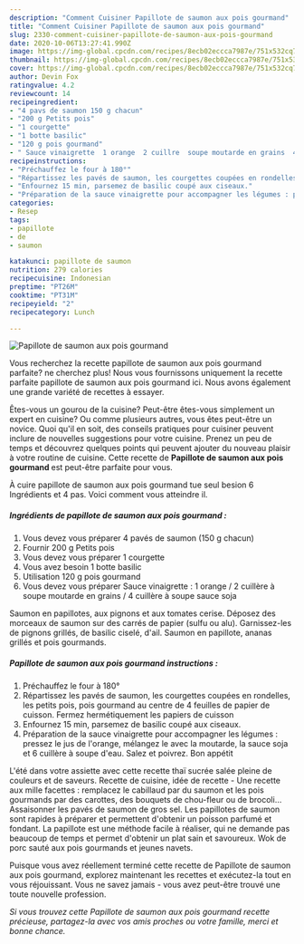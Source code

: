 ```yaml
---
description: "Comment Cuisiner Papillote de saumon aux pois gourmand"
title: "Comment Cuisiner Papillote de saumon aux pois gourmand"
slug: 2330-comment-cuisiner-papillote-de-saumon-aux-pois-gourmand
date: 2020-10-06T13:27:41.990Z
image: https://img-global.cpcdn.com/recipes/8ecb02eccca7987e/751x532cq70/papillote-de-saumon-aux-pois-gourmand-photo-principale-de-la-recette.jpg
thumbnail: https://img-global.cpcdn.com/recipes/8ecb02eccca7987e/751x532cq70/papillote-de-saumon-aux-pois-gourmand-photo-principale-de-la-recette.jpg
cover: https://img-global.cpcdn.com/recipes/8ecb02eccca7987e/751x532cq70/papillote-de-saumon-aux-pois-gourmand-photo-principale-de-la-recette.jpg
author: Devin Fox
ratingvalue: 4.2
reviewcount: 14
recipeingredient:
- "4 pavs de saumon 150 g chacun"
- "200 g Petits pois"
- "1 courgette"
- "1 botte basilic"
- "120 g pois gourmand"
- " Sauce vinaigrette  1 orange  2 cuillre  soupe moutarde en grains  4 cuillre  soupe sauce soja"
recipeinstructions:
- "Préchauffez le four à 180°"
- "Répartissez les pavés de saumon, les courgettes coupées en rondelles, les petits pois, pois gourmand au centre de 4 feuilles de papier de cuisson. Fermez hermétiquement les papiers de cuisson"
- "Enfournez 15 min, parsemez de basilic coupé aux ciseaux."
- "Préparation de la sauce vinaigrette pour accompagner les légumes : pressez le jus de l&#39;orange, mélangez le avec la moutarde, la sauce soja et 6 cuillère à soupe d&#39;eau. Salez et poivrez. Bon appétit"
categories:
- Resep
tags:
- papillote
- de
- saumon

katakunci: papillote de saumon 
nutrition: 279 calories
recipecuisine: Indonesian
preptime: "PT26M"
cooktime: "PT31M"
recipeyield: "2"
recipecategory: Lunch

---
```



![Papillote de saumon aux pois gourmand](https://img-global.cpcdn.com/recipes/8ecb02eccca7987e/751x532cq70/papillote-de-saumon-aux-pois-gourmand-photo-principale-de-la-recette.jpg)

Vous recherchez la recette papillote de saumon aux pois gourmand parfaite? ne cherchez plus! Nous vous fournissons uniquement la recette parfaite papillote de saumon aux pois gourmand ici. Nous avons également une grande variété de recettes à essayer.

Êtes-vous un gourou de la cuisine? Peut-être êtes-vous simplement un expert en cuisine? Ou comme plusieurs autres, vous êtes peut-être un novice. Quoi qu'il en soit, des conseils pratiques pour cuisiner peuvent inclure de nouvelles suggestions pour votre cuisine. Prenez un peu de temps et découvrez quelques points qui peuvent ajouter du nouveau plaisir à votre routine de cuisine. Cette recette de <strong> Papillote de saumon aux pois gourmand </strong> est peut-être parfaite pour vous.

<!--inarticleads1-->

À cuire papillote de saumon aux pois gourmand tue seul besion 6 Ingrédients et 4 pas. Voici comment vous atteindre il.

##### Ingrédients de papillote de saumon aux pois gourmand :

1. Vous devez vous préparer 4 pavés de saumon (150 g chacun)
1. Fournir 200 g Petits pois
1. Vous devez vous préparer 1 courgette
1. Vous avez besoin 1 botte basilic
1. Utilisation 120 g pois gourmand
1. Vous devez vous préparer  Sauce vinaigrette : 1 orange / 2 cuillère à soupe moutarde en grains / 4 cuillère à soupe sauce soja


Saumon en papillotes, aux pignons et aux tomates cerise. Déposez des morceaux de saumon sur des carrés de papier (sulfu ou alu). Garnissez-les de pignons grillés, de basilic ciselé, d&#39;ail. Saumon en papillote, ananas grillés et pois gourmands. 

<!--inarticleads2-->

##### Papillote de saumon aux pois gourmand instructions :

1. Préchauffez le four à 180°
1. Répartissez les pavés de saumon, les courgettes coupées en rondelles, les petits pois, pois gourmand au centre de 4 feuilles de papier de cuisson. Fermez hermétiquement les papiers de cuisson
1. Enfournez 15 min, parsemez de basilic coupé aux ciseaux.
1. Préparation de la sauce vinaigrette pour accompagner les légumes : pressez le jus de l&#39;orange, mélangez le avec la moutarde, la sauce soja et 6 cuillère à soupe d&#39;eau. Salez et poivrez. Bon appétit


L&#39;été dans votre assiette avec cette recette thaï sucrée salée pleine de couleurs et de saveurs. Recette de cuisine, idée de recette - Une recette aux mille facettes : remplacez le cabillaud par du saumon et les pois gourmands par des carottes, des bouquets de chou-fleur ou de brocoli… Assaisonner les pavés de saumon de gros sel. Les papillotes de saumon sont rapides à préparer et permettent d&#39;obtenir un poisson parfumé et fondant. La papillote est une méthode facile à réaliser, qui ne demande pas beaucoup de temps et permet d&#39;obtenir un plat sain et savoureux. Wok de porc sauté aux pois gourmands et jeunes navets. 

<!--inarticleads1-->

<p>
Puisque vous avez réellement terminé cette recette de Papillote de saumon aux pois gourmand, explorez maintenant les recettes et exécutez-la tout en vous réjouissant. Vous ne savez jamais - vous avez peut-être trouvé une toute nouvelle profession.
</p>

<p>
<i>Si vous trouvez cette Papillote de saumon aux pois gourmand recette précieuse, partagez-la avec vos amis proches ou votre famille, merci et bonne chance.</i>
</p>
